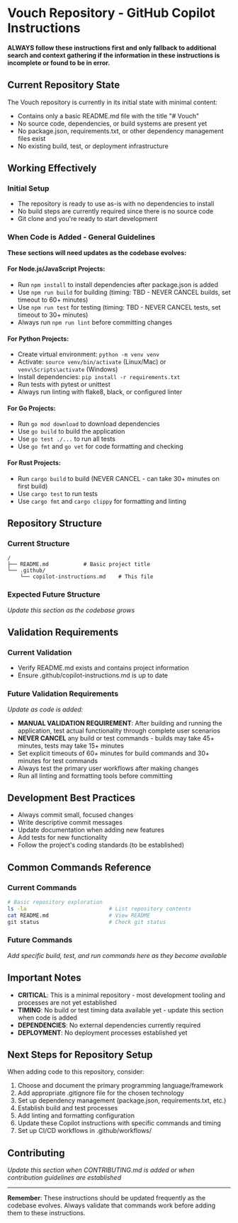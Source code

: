 # Vouch Repository - GitHub Copilot Instructions

**ALWAYS follow these instructions first and only fallback to additional search and context gathering if the information in these instructions is incomplete or found to be in error.**

## Current Repository State

The Vouch repository is currently in its initial state with minimal content:
- Contains only a basic README.md file with the title "# Vouch"
- No source code, dependencies, or build systems are present yet
- No package.json, requirements.txt, or other dependency management files exist
- No existing build, test, or deployment infrastructure

## Working Effectively

### Initial Setup
- The repository is ready to use as-is with no dependencies to install
- No build steps are currently required since there is no source code
- Git clone and you're ready to start development

### When Code is Added - General Guidelines
**These sections will need updates as the codebase evolves:**

#### For Node.js/JavaScript Projects:
- Run `npm install` to install dependencies after package.json is added
- Use `npm run build` for building (timing: TBD - NEVER CANCEL builds, set timeout to 60+ minutes)
- Use `npm run test` for testing (timing: TBD - NEVER CANCEL tests, set timeout to 30+ minutes)
- Always run `npm run lint` before committing changes

#### For Python Projects:
- Create virtual environment: `python -m venv venv`
- Activate: `source venv/bin/activate` (Linux/Mac) or `venv\Scripts\activate` (Windows)
- Install dependencies: `pip install -r requirements.txt`
- Run tests with pytest or unittest
- Always run linting with flake8, black, or configured linter

#### For Go Projects:
- Run `go mod download` to download dependencies
- Use `go build` to build the application
- Use `go test ./...` to run all tests
- Use `go fmt` and `go vet` for code formatting and checking

#### For Rust Projects:
- Run `cargo build` to build (NEVER CANCEL - can take 30+ minutes on first build)
- Use `cargo test` to run tests
- Use `cargo fmt` and `cargo clippy` for formatting and linting

## Repository Structure

### Current Structure
```
/
├── README.md           # Basic project title
└── .github/
    └── copilot-instructions.md    # This file
```

### Expected Future Structure
*Update this section as the codebase grows*

## Validation Requirements

### Current Validation
- Verify README.md exists and contains project information
- Ensure .github/copilot-instructions.md is up to date

### Future Validation Requirements
*Update as code is added:*
- **MANUAL VALIDATION REQUIREMENT**: After building and running the application, test actual functionality through complete user scenarios
- **NEVER CANCEL** any build or test commands - builds may take 45+ minutes, tests may take 15+ minutes
- Set explicit timeouts of 60+ minutes for build commands and 30+ minutes for test commands
- Always test the primary user workflows after making changes
- Run all linting and formatting tools before committing

## Development Best Practices

- Always commit small, focused changes
- Write descriptive commit messages
- Update documentation when adding new features
- Add tests for new functionality
- Follow the project's coding standards (to be established)

## Common Commands Reference

### Current Commands
```bash
# Basic repository exploration
ls -la                          # List repository contents
cat README.md                   # View README
git status                      # Check git status
```

### Future Commands
*Add specific build, test, and run commands here as they become available*

## Important Notes

- **CRITICAL**: This is a minimal repository - most development tooling and processes are not yet established
- **TIMING**: No build or test timing data available yet - update this section when code is added
- **DEPENDENCIES**: No external dependencies currently required
- **DEPLOYMENT**: No deployment processes established yet

## Next Steps for Repository Setup

When adding code to this repository, consider:
1. Choose and document the primary programming language/framework
2. Add appropriate .gitignore file for the chosen technology
3. Set up dependency management (package.json, requirements.txt, etc.)
4. Establish build and test processes
5. Add linting and formatting configuration
6. Update these Copilot instructions with specific commands and timing
7. Set up CI/CD workflows in .github/workflows/

## Contributing

*Update this section when CONTRIBUTING.md is added or when contribution guidelines are established*

---

**Remember**: These instructions should be updated frequently as the codebase evolves. Always validate that commands work before adding them to these instructions.